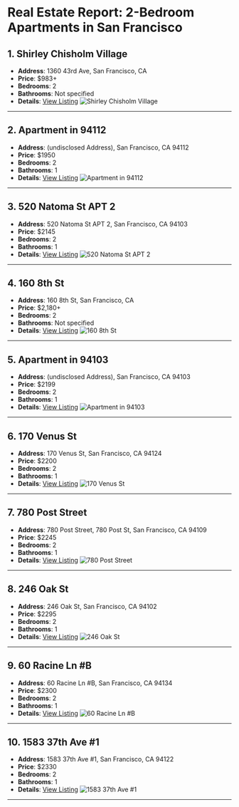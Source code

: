 # Real Estate Report: 2-Bedroom Apartments in San Francisco

## 1. Shirley Chisholm Village
- **Address**: 1360 43rd Ave, San Francisco, CA
- **Price**: $983+
- **Bedrooms**: 2
- **Bathrooms**: Not specified
- **Details**: [View Listing](https://www.zillow.com/apartments/san-francisco-ca-shirley-chisholm-village-9NLPhr/)
![Shirley Chisholm Village](https://photos.zillowstatic.com/fp/9b241f95523b2253311ddd8c47f07d4a-p_e.jpg)

---

## 2. Apartment in 94112
- **Address**: (undisclosed Address), San Francisco, CA 94112
- **Price**: $1950
- **Bedrooms**: 2
- **Bathrooms**: 1
- **Details**: [View Listing](https://www.zillow.com/homedetails/San-Francisco-CA-94112/2090665009_zpid/)
![Apartment in 94112](https://photos.zillowstatic.com/fp/446fc738185e46377225c4ce1ff8bfbc-p_e.jpg)

---

## 3. 520 Natoma St APT 2
- **Address**: 520 Natoma St APT 2, San Francisco, CA 94103
- **Price**: $2145
- **Bedrooms**: 2
- **Bathrooms**: 1
- **Details**: [View Listing](https://www.zillow.com/homedetails/520-Natoma-St-APT-2-San-Francisco-CA-94103/2106116840_zpid/)
![520 Natoma St APT 2](https://photos.zillowstatic.com/fp/ffb54f3b62f2e3bf2fc3f782b79533c0-p_e.jpg)

---

## 4. 160 8th St
- **Address**: 160 8th St, San Francisco, CA
- **Price**: $2,180+
- **Bedrooms**: 2
- **Bathrooms**: Not specified
- **Details**: [View Listing](https://www.zillow.com/b/160-8th-st-san-francisco-ca-C4q3cR/)
![160 8th St](https://photos.zillowstatic.com/fp/b35cbc63264135b9d94f3eaac96cd055-p_e.jpg)

---

## 5. Apartment in 94103
- **Address**: (undisclosed Address), San Francisco, CA 94103
- **Price**: $2199
- **Bedrooms**: 2
- **Bathrooms**: 1
- **Details**: [View Listing](https://www.zillow.com/homedetails/San-Francisco-CA-94103/2063065332_zpid/)
![Apartment in 94103](https://photos.zillowstatic.com/fp/921e574b80102c03eb37161054d7da79-p_e.jpg)

---

## 6. 170 Venus St
- **Address**: 170 Venus St, San Francisco, CA 94124
- **Price**: $2200
- **Bedrooms**: 2
- **Bathrooms**: 1
- **Details**: [View Listing](https://www.zillow.com/homedetails/170-Venus-St-San-Francisco-CA-94124/15158713_zpid/)
![170 Venus St](https://photos.zillowstatic.com/fp/2d4bbdc59a419d9edf2076ebb86acb78-p_e.jpg)

---

## 7. 780 Post Street
- **Address**: 780 Post Street, 780 Post St, San Francisco, CA 94109
- **Price**: $2245
- **Bedrooms**: 2
- **Bathrooms**: 1
- **Details**: [View Listing](https://www.zillow.com/apartments/san-francisco-ca-780-post-street-5XjKSw/)
![780 Post Street](https://photos.zillowstatic.com/fp/6be962335a7781c78384d563fc77720c-p_e.jpg)

---

## 8. 246 Oak St
- **Address**: 246 Oak St, San Francisco, CA 94102
- **Price**: $2295
- **Bedrooms**: 2
- **Bathrooms**: 1
- **Details**: [View Listing](https://www.zillow.com/homedetails/246-Oak-St-San-Francisco-CA-94102/2120784957_zpid/)
![246 Oak St](https://photos.zillowstatic.com/fp/5acaa1fe71e9321820cdbd3677571597-p_e.jpg)

---

## 9. 60 Racine Ln #B
- **Address**: 60 Racine Ln #B, San Francisco, CA 94134
- **Price**: $2300
- **Bedrooms**: 2
- **Bathrooms**: 1
- **Details**: [View Listing](https://www.zillow.com/homedetails/60-Racine-Ln-B-San-Francisco-CA-94134/2059275630_zpid/)
![60 Racine Ln #B](https://photos.zillowstatic.com/fp/1d3a257da25f97cea2040ce69064be8f-p_e.jpg)

---

## 10. 1583 37th Ave #1
- **Address**: 1583 37th Ave #1, San Francisco, CA 94122
- **Price**: $2330
- **Bedrooms**: 2
- **Bathrooms**: 1
- **Details**: [View Listing](https://www.zillow.com/homedetails/1583-37th-Ave-1-San-Francisco-CA-94122/2057461950_zpid/)
![1583 37th Ave #1](https://photos.zillowstatic.com/fp/84e32b834fcc2b345c1f01bd0b1adf88-p_e.jpg)

---

